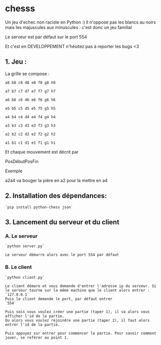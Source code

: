# chesss

Un jeu d'echec non raciste en Python :)
Il n'oppose pas les blancs au noirs mais les majuscules aux minuscules : c'est donc un jeu familial

Le serveur est par défaut sur le port 554

Et c'est en DEVELOPPEMENT n'hésitez pas à reporter les bugs <3

## 1. Jeu :

La grille se compose : 

`a8 b8 c8 d8 e8 f8 g8 h8` 

`a7 b7 c7 d7 e7 f7 g7 h7`

`a6 b6 c6 d6 e6 f6 g6 h6`

`a5 b5 c5 d5 e5 f5 g5 h5`

`a4 b4 c4 d4 e4 f4 g4 h4`

`a3 b3 c3 d3 e3 f3 g3 h3`

`a2 b2 c2 d2 e2 f2 g2 h2`

`a1 b1 c1 d1 e1 f1 g1 h1`

Et chaque mouvement est décrit par

PosDébutPosFin

Exemple

a2a4 va bouger la pière en a2 pour la mettre en a4

## 2. Installation des dépendances: 

    `pip install python-chess json`

## 3. Lancement du serveur et du client
### A. Le serveur

    `python server.py`

    Le serveur démarre alors avec le port 554 par défaut

### B. Le client

    `python client.py`

    Le client démare et vous demande d'entrer l'adresse ip du serveur. Si le serveur tourne sur la même machine que le client alors entrer :
    `127.0.0.1`
    Puis le client demande le port, par défaut entrer
    `554`

    Puis sois vous voulez créer une partie (taper 1), il va alors vous afficher l'id de la partie.
    Ou alors vous voulez rejoindre une partie (taper 2), il faut alors entrer l'id de la partie.

    Puis appuyez sur entrer pour commencer la partie. Pour savoir comment jouer, se reférer au point 1.
